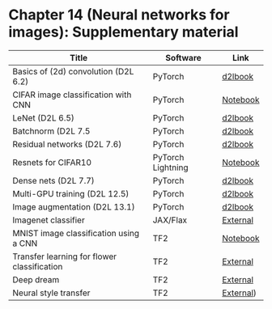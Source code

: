 # Chapter 14 (Neural networks for images): Supplementary material
|Title|Software|Link|
-|-|-
|Basics of (2d) convolution (D2L 6.2)|PyTorch|[d2lbook](https://colab.research.google.com/github/probml/probml-notebooks/blob/master/notebooks-d2l/conv2d_torch.ipynb)
|CIFAR image classification with CNN|PyTorch|[Notebook](https://colab.research.google.com/github/probml/probml-notebooks/blob/master/notebooks/cnn_cifar_pytorch.ipynb)
|LeNet (D2L 6.5)|PyTorch|[d2lbook](https://colab.research.google.com/github/probml/probml-notebooks/blob/master/notebooks-d2l/lenet_torch.ipynb)
|Batchnorm (D2L 7.5|PyTorch|[d2lbook](https://colab.research.google.com/github/probml/probml-notebooks/blob/master/notebooks-d2l/batchnorm_torch.ipynb)
|Residual networks (D2L 7.6)|PyTorch|[d2lbook](https://colab.research.google.com/github/probml/probml-notebooks/blob/master/notebooks-d2l/resnet_torch.ipynb)
|Resnets for CIFAR10|PyTorch Lightning|[Notebook](https://colab.research.google.com/github/probml/probml-notebooks/blob/master/notebooks/cifar10_cnn_lightning.ipynb)
|Dense nets (D2L 7.7)|PyTorch|[d2lbook](https://colab.research.google.com/github/probml/probml-notebooks/blob/master/notebooks-d2l/densenet_torch.ipynb)
|Multi-GPU training (D2L 12.5)|PyTorch|[d2lbook](https://colab.research.google.com/github/probml/probml-notebooks/blob/master/notebooks-d2l/multi_gpu_torch.ipynb)
|Image augmentation (D2L 13.1)|PyTorch|[d2lbook](https://colab.research.google.com/github/probml/probml-notebooks/blob/master/notebooks-d2l/image_augmentation_torch.ipynb)
|Imagenet classifier|JAX/Flax|[External](https://colab.research.google.com/github/google/flax/blob/master/examples/imagenet/imagenet.ipynb)
|MNIST image classification using a CNN|TF2|[Notebook](https://colab.research.google.com/github/probml/probml-notebooks/blob/master/notebooks/cnn_mnist_tf.ipynb)
|Transfer learning for flower classification|TF2|[External](https://www.tensorflow.org/tutorials/images/transfer_learning_with_hub)
|Deep dream|TF2|[External](https://www.tensorflow.org/tutorials/generative/deepdream)
|Neural style transfer|TF2|[External](https://www.tensorflow.org/tutorials/generative/style_transfer))
